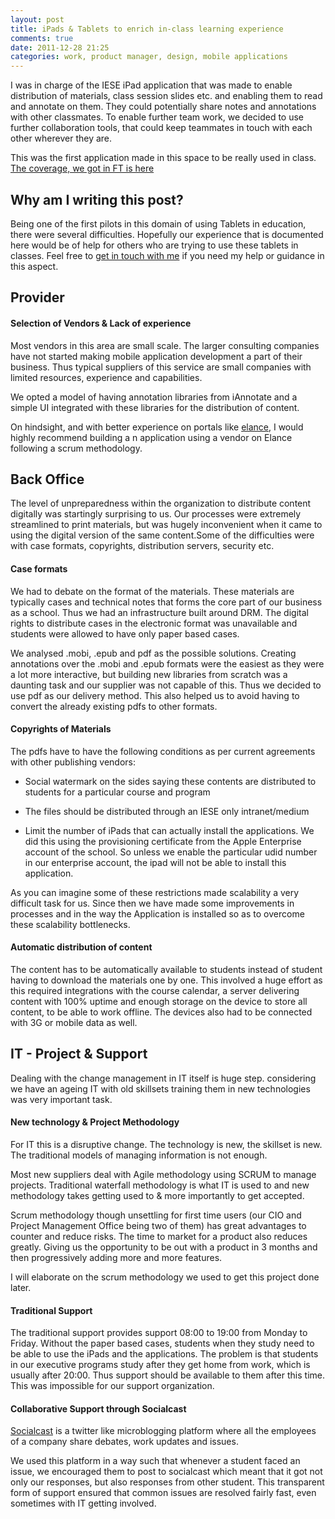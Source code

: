 ```yaml
---
layout: post
title: iPads & Tablets to enrich in-class learning experience
comments: true
date: 2011-12-28 21:25
categories: work, product manager, design, mobile applications
---
```


I was in charge of the IESE iPad application that was made to enable distribution of materials, class session slides etc. and enabling them to read and annotate on them. They could potentially share notes and annotations with other classmates. To enable further team work, we decided to use further collaboration tools, that could keep teammates in touch with each other wherever they are.

This was the first application made in this space to be really used in class. [The coverage, we got in FT is here](http://www.ft.com/intl/cms/s/2/c9844f52-35fd-11e0-9b3b-00144feabdc0.html#axzz1gO9YEJ5x)

## Why am I writing this post?
Being one of the first pilots in this domain of using Tablets in education, there were several difficulties. Hopefully our experience that is documented here would be of help for others who are trying to use these tablets in classes. Feel free to [get in touch with me](mailto:bijur@grep-i.com) if you need my help or guidance in this aspect.

## Provider
#### Selection of Vendors & Lack of experience
Most vendors in this area are small scale. The larger consulting companies have not started making mobile application development a part of their business. Thus typical suppliers of this service are small companies with limited resources, experience and capabilities.

We opted a model of having annotation libraries from iAnnotate and a simple UI integrated with these libraries for the distribution of content.

On hindsight, and with better experience on portals like [elance](http://elance.com), I would highly recommend building a  n application using a vendor on Elance following a scrum methodology.

## Back Office

The level of unpreparedness within the organization to distribute content digitally was startingly surprising to us. Our processes were extremely streamlined to print materials, but was hugely inconvenient when it came to using the digital version of the same content.Some of the difficulties were with case formats, copyrights, distribution servers, security etc.

#### Case formats

We had to debate on the format of the materials. These materials are typically cases and technical notes that forms the core part of our business as a school. Thus we had an infrastructure built around DRM. The digital rights to distribute cases in the electronic format was unavailable and students were allowed to have only paper based cases.
We analysed .mobi, .epub and pdf as the possible solutions. Creating annotations over the .mobi and .epub formats were the easiest as they were a lot more interactive, but building new libraries from scratch was a daunting task and our supplier was not capable of this. Thus we decided to use pdf as our delivery method. This also helped us to avoid having to convert the already existing pdfs to other formats.
#### Copyrights of Materials

The pdfs have to have the following conditions as per current agreements with other publishing vendors:

* Social watermark on the sides saying these contents are distributed to students for a particular course and program

* The files should be distributed through an IESE only intranet/medium

* Limit the number of iPads that can actually install the applications. We did this using the provisioning certificate from the Apple Enterprise account of the school. So unless we enable the particular udid number in our enterprise account, the ipad will not be able to install this application. 

As you can imagine some of these restrictions made scalability a very difficult task for us. Since then we have made some improvements in processes and in the way the Application is installed so as to overcome these scalability bottlenecks.

#### Automatic distribution of content

The content has to be automatically available to students instead of student having to download the materials one by one. This involved a huge effort as this required integrations with the course calendar, a server delivering content with 100% uptime and enough storage on the device to store all content, to be able to work offline. The devices also had to be connected with 3G or mobile data as well.

## IT - Project & Support

Dealing with the change management in IT itself is huge step. considering we have an ageing IT with old skillsets training them in new technologies was very important task.

#### New technology & Project Methodology

For IT this is a disruptive change. The technology is new, the skillset is new. The traditional models of managing information is not enough. 

Most new suppliers deal with Agile methodology using SCRUM to manage projects. Traditional waterfall methodology is what IT is used to and new methodology takes getting used to & more importantly to get accepted.

Scrum methodology though unsettling for first time users (our CIO and Project Management Office being two of them) has great advantages to counter and reduce risks. The time to market for a product also reduces greatly. Giving us the opportunity to be out with a product in 3 months and then progressively adding more and more features.

I will elaborate on the scrum methodology we used to get this project done later. 

#### Traditional Support

The traditional support provides support 08:00 to 19:00 from Monday to Friday.  Without the paper based cases, students when they study need to be able to use the iPads and the applications. The problem is that students in our executive programs study after they get home from work, which is usually after 20:00. Thus support should be available to them after this time. 
This was impossible for our support organization.

#### Collaborative Support through Socialcast

[Socialcast](http://socialcast.com) is a twitter like microblogging platform where all the employees of a company share debates, work updates and issues. 

We used this platform in a way such that whenever a student faced an issue, we encouraged them to post to socialcast which meant that it got not only our responses, but also responses from other student. This transparent form of support ensured that common issues are resolved fairly fast, even sometimes with IT getting involved.


